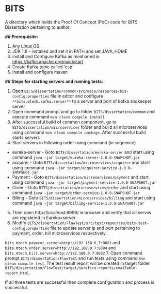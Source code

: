 # BITS

A directory which holds the Proof Of Concept (PoC) code for BITS Dissertation pertaining to author.

**## Prerequisite:**
1. Any Linux OS
2. JDK 1.8 - installed and set it in PATH and set JAVA_HOME
3. Install and Configure Kafka as mentioned in https://kafka.apache.org/quickstart
4. Create Kafka topic called 'csp'
5. Install and configure maven

**## Steps for starting servers and running tests:**
1. Open `BITS/dissertation/common/src/main/resources/bit-config.properties` file in editor and configure `**bits.mtech.kafka.server**` to a server and port of kafka zookeeper server
2. Open command prompt and go to folder `BITS/dissertation/common` and execute command `mvn clean compile install`
3. After successful build of common component, go to `BITS/dissertation/microservices` folder and build all microservices using command `mvn clean compile package`. After successful build starts servers
4. Start servers in following order using command (in sequence)
* eureka-server - Goto `BITS/dissertation/eureka-server` and start using command `java -jar target/eureka-server-1.0.0-SNAPSHOT.jar`
* acquirer - Goto `BITS/dissertation/microservices/acquirer` and start using command `java -jar target/acquirer-service-1.0.0-SNAPSHOT.jar`
* Payment - Goto `BITS/dissertation/microservices/payment` and start using command `java -jar target/payment-service-1.0.0-SNAPSHOT.jar`
* Order - Goto `BITS/dissertation/microservices/order` and start using command `java -jar target/order-service-1.0.0-SNAPSHOT.jar`
* Billing - Goto `BITS/dissertation/microservices/billing` and start using command `java -jar target/billing-service-1.0.0-SNAPSHOT.jar`
5. Then open http://localhost:8999/ in browser and verify that all serves are registered in Eureka=server
6. Modify `BITS/dissertation/FlowTest/src/test/resources/bits-test-config.properties` file to update server ip and port pertaining to payment, order, bill microservices respectively.

`bits.mtech.payment.server=http://192.168.0.7:8081` and
`bits.mtech.order.server=http://192.168.0.7:8084` and 
`bits.mtech.bill.server=http://192.168.0.7:8082`
7. Open command prompt `BITS/dissertation/FlowTest` and run tests using command `mvn clean compile test`. The test result report will be created in target folder `BITS/dissertation/FlowTest/target/surefire-reports/emailable-report.html`. 

If all three tests are successful then complete configuration and process is successful.


